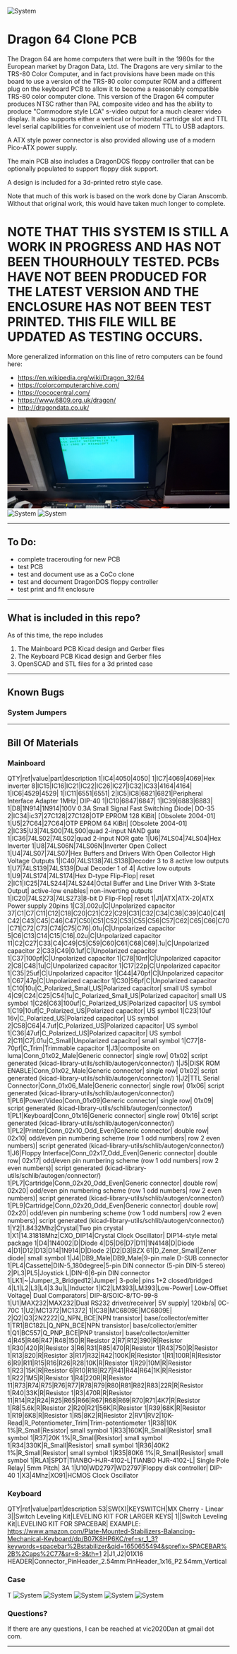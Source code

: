
![System](images/system.jpg)

# Dragon 64 Clone PCB

The Dragon 64 are home computers that were built in the 1980s for the European market by Dragon Data, Ltd. The Dragons are very similar to the TRS-80 Color Computer, and in fact provisions have been made on this board to use a version of the TRS-80 color computer ROM and a different plug on the keyboard PCB to allow it to become a reasonably compatible TRS-80 color computer clone.   This version of the Dragon 64 computer produces NTSC rather than PAL composite video and has the ability to produce "Commodore style LCA" s-video output for a much clearer video display.  It also supports either a vertical or horizontal cartridge slot and TTL level serial capibilities for conveinient use of modern TTL to USB adaptors.

A ATX style power connector is also provided allowing use of a modern Pico-ATX power supply.

The main PCB also includes a DragonDOS floppy controller that can be optionally populated to support floppy disk support.

A design is included for a 3d-printed retro style case.

Note that much of this work is based on the work done by Ciaran Anscomb.  Without that original work, this would have taken much longer to complete.

# NOTE THAT THIS SYSTEM IS STILL A WORK IN PROGRESS AND HAS NOT BEEN THOURHOULY TESTED.   PCBs HAVE NOT BEEN PRODUCED FOR THE LATEST VERSION AND THE ENCLOSURE HAS NOT BEEN TEST PRINTED.  THIS FILE WILL BE UPDATED AS TESTING OCCURS.

More generalized information on this line of retro computers can be found here:

   * https://en.wikipedia.org/wiki/Dragon_32/64
   * https://colorcomputerarchive.com/
   * https://cococentral.com/
   * https://www.6809.org.uk/dragon/
   * http://dragondata.co.uk/


![System](images/display.jpg)
![System](images/pcb.jpg)
![System](images/keyboard.jpg)



---


## To Do:
* complete tracerouting for new PCB
* test PCB
* test and document use as a CoCo clone
* test and document DragonDOS floppy controller
* test print and fit enclosure

---


## What is included in this repo?
As of this time, the repo includes

1. The Mainboard PCB Kicad design and Gerber files
2. The Keyboard PCB Kicad design and Gerber files
3. OpenSCAD and STL files for a 3d printed case


---


## Known Bugs


### System Jumpers


---

## Bill Of Materials

### Mainboard
QTY|ref|value|part|description
1|IC4|4050|4050|
1|IC7|4069|4069|Hex inverter
8|IC15|IC16|IC21|IC22|IC26|IC27|IC32|IC33|4164|4164|
1|IC6|4529|4529|
1|IC11|6551|6551|
2|IC5|IC8|6821|6821|Peripheral Interface Adapter 1MHz| DIP-40
1|IC10|6847|6847|
1|IC39|6883|6883|
1|D8|1N914|1N914|100V 0.3A Small Signal Fast Switching Diode| DO-35
2|IC34|ic37|27C128|27C128|OTP EPROM 128 KiBit| [Obsolete 2004-01]
1|U5|27C64|27C64|OTP EPROM 64 KiBit| [Obsolete 2004-01]
2|IC35|U3|74LS00|74LS00|quad 2-input NAND gate
1|IC36|74LS02|74LS02|quad 2-input NOR gate
1|U6|74LS04|74LS04|Hex Inverter
1|U8|74LS06N|74LS06N|Inverter Open Collect
1|U4|74LS07|74LS07|Hex Buffers and Drivers With Open Collector High Voltage Outputs
1|IC40|74LS138|74LS138|Decoder 3 to 8 active low outputs
1|U7|74LS139|74LS139|Dual Decoder 1 of 4| Active low outputs
1|U9|74LS174|74LS174|Hex D-type Flip-Flop| reset
2|IC1|IC25|74LS244|74LS244|Octal Buffer and Line Driver With 3-State Output| active-low enables| non-inverting outputs
1|IC20|74LS273|74LS273|8-bit D Flip-Flop| reset
1|J1|ATX|ATX-20|ATX Power supply 20pins
1|C3|.002u|C|Unpolarized capacitor
37|C1|C7|C11|C12|C18|C20|C21|C22|C29|C31|C32|C34|C38|C39|C40|C41|C42|C43|C45|C46|C47|C50|C51|C52|C53|C55|C56|C57|C62|C65|C66|C70|C71|C72|C73|C74|C75|C76|.01u|C|Unpolarized capacitor
5|C6|C13|C14|C15|C16|.02u|C|Unpolarized capacitor
11|C2|C27|C33|C4|C49|C5|C59|C60|C61|C68|C69|.1u|C|Unpolarized capacitor
2|C33|C49|0.1uf|C|Unpolarized capacitor
1|C37|100pf|C|Unpolarized capacitor
1|C78|10nf|C|Unpolarized capacitor
2|C8|C48|1u|C|Unpolarized capacitor
1|C17|22p|C|Unpolarized capacitor
1|C35|25uf|C|Unpolarized capacitor
1|C44|470pf|C|Unpolarized capacitor
1|C67|47p|C|Unpolarized capacitor
1|C30|56pf|C|Unpolarized capacitor
1|C10|10u|C_Polarized_Small_US|Polarized capacitor| small US symbol
4|C9|C24|C25|C54|1u|C_Polarized_Small_US|Polarized capacitor| small US symbol
1|C26|C63|100uf|C_Polarized_US|Polarized capacitor| US symbol
1|C19|10uf|C_Polarized_US|Polarized capacitor| US symbol
1|C23|10uf 16v|C_Polarized_US|Polarized capacitor| US symbol
2|C58|C64|4.7uf|C_Polarized_US|Polarized capacitor| US symbol
1|C36|47uf|C_Polarized_US|Polarized capacitor| US symbol
2|C11|C7|.01u|C_Small|Unpolarized capacitor| small symbol
1|C77|8-70pf|C_Trim|Trimmable capacitor
1|J3|composite on luma|Conn_01x02_Male|Generic connector| single row| 01x02| script generated (kicad-library-utils/schlib/autogen/connector/)
1|J5|DISK ROM ENABLE|Conn_01x02_Male|Generic connector| single row| 01x02| script generated (kicad-library-utils/schlib/autogen/connector/)
1|J2|TTL Serial Connector|Conn_01x06_Male|Generic connector| single row| 01x06| script generated (kicad-library-utils/schlib/autogen/connector/)
1|PL6|Power/Video|Conn_01x09|Generic connector| single row| 01x09| script generated (kicad-library-utils/schlib/autogen/connector/)
1|PL1|Keyboard|Conn_01x16|Generic connector| single row| 01x16| script generated (kicad-library-utils/schlib/autogen/connector/)
1|PL2|Printer|Conn_02x10_Odd_Even|Generic connector| double row| 02x10| odd/even pin numbering scheme (row 1 odd numbers| row 2 even numbers)| script generated (kicad-library-utils/schlib/autogen/connector/)
1|J6|Floppy Interface|Conn_02x17_Odd_Even|Generic connector| double row| 02x17| odd/even pin numbering scheme (row 1 odd numbers| row 2 even numbers)| script generated (kicad-library-utils/schlib/autogen/connector/)
1|PL7|Cartridge|Conn_02x20_Odd_Even|Generic connector| double row| 02x20| odd/even pin numbering scheme (row 1 odd numbers| row 2 even numbers)| script generated (kicad-library-utils/schlib/autogen/connector/)
1|PL9|Cartridge|Conn_02x20_Odd_Even|Generic connector| double row| 02x20| odd/even pin numbering scheme (row 1 odd numbers| row 2 even numbers)| script generated (kicad-library-utils/schlib/autogen/connector/)
1|Y2|1.8432Mhz|Crystal|Two pin crystal
1|X1|14.31818Mhz|CXO_DIP14|Crystal Clock Oscillator| DIP14-style metal package
1|D4|1N4002|D|Diode
4|D5|D6|D7|D11|1N4148|D|Diode
4|D1|D12|D13|D14|1N914|D|Diode
2|D2|D3|BZX 61|D_Zener_Small|Zener diode| small symbol
1|J4|DB9_Male|DB9_Male|9-pin male D-SUB connector
1|PL4|Cassette|DIN-5_180degree|5-pin DIN connector (5-pin DIN-5 stereo)
2|PL3|PL5|Joystick L|DIN-6|6-pin DIN connector
1|LK1|~|Jumper_3_Bridged12|Jumper| 3-pole| pins 1+2 closed/bridged
4|L1|L2|L3|L4|3.3u|L|Inductor
1|IC2|LM393|LM393|Low-Power| Low-Offset Voltage| Dual Comparators| DIP-8/SOIC-8/TO-99-8
1|U1|MAX232|MAX232|Dual RS232 driver/receiver| 5V supply| 120kb/s| 0C-70C
1|U2|MC1372|MC1372|
1|IC38|MC6809E|MC6809E|
2|Q2|Q3|2N2222|Q_NPN_BCE|NPN transistor| base/collector/emitter
1|TR1|BC182L|Q_NPN_BCE|NPN transistor| base/collector/emitter
1|Q1|BC557|Q_PNP_BCE|PNP transistor| base/collector/emitter
4|R45|R46|R47|R48|150|R|Resistor
2|R7|R12|390|R|Resistor
1|R30|420|R|Resistor
3|R6|R31|R85|470|R|Resistor
1|R43|750|R|Resistor
1|R13|820|R|Resistor
3|R17|R32|R42|100K|R|Resistor
1|R1|100R|R|Resistor
6|R9|R11|R15|R16|R26|R28|10K|R|Resistor
1|R29|10M|R|Resistor
1|R23|15K|R|Resistor
6|R10|R18|R27|R41|R44|R64|1K|R|Resistor
1|R22|1M5|R|Resistor
1|R4|220R|R|Resistor
11|R73|R74|R75|R76|R77|R78|R79|R80|R81|R82|R83|22R|R|Resistor
1|R40|33K|R|Resistor
1|R3|470R|R|Resistor
11|R14|R2|R24|R25|R65|R66|R67|R68|R69|R70|R71|4K7|R|Resistor
1|R8|5.6k|R|Resistor
2|R20|R21|56K|R|Resistor
1|R39|68K|R|Resistor
1|R19|6K8|R|Resistor
1|R5|8K2|R|Resistor
2|RV1|RV2|10K-Read|R_Potentiometer_Trim|Trim-potentiometer
1|R38|10K 1%|R_Small|Resistor| small symbol
1|R33|160K|R_Small|Resistor| small symbol
1|R37|20K 1%|R_Small|Resistor| small symbol
1|R34|330K|R_Small|Resistor| small symbol
1|R36|40K2 1%|R_Small|Resistor| small symbol
1|R35|80K6 1%|R_Small|Resistor| small symbol
1|RLA1|SPDT|TIANBO-HJR-4102-L|TIANBO HJR-4102-L| Single Pole Relay| 5mm Pitch| 3A
1|U10|WD2797|WD2797|Floppy disk controller| DIP-40
1|X3|4Mhz|XO91|HCMOS Clock Oscillator



### Keyboard
QTY|ref|value|part|description
53|SW(X)|KEYSWITCH|MX Cherry - Linear
3||Switch Leveling Kit|LEVELING KIT FOR LARGER KEYS|
1||Switch Leveling Kit|LEVELING KIT FOR SPACEBAR| EXAMPLE:	https://www.amazon.com/Plate-Mounted-Stabilizers-Balancing-Mechanical-Keyboard/dp/B07K8HP6KC/ref=sr_1_3?keywords=spacebar%2Bstabilizer&qid=1650655494&sprefix=SPACEBAR%2B%2Caps%2C77&sr=8-3&th=1
2|J1,J2|01X16 HEADER|Connector_PinHeader_2.54mm:PinHeader_1x16_P2.54mm_Vertical

### Case
T
![System](Support/images/pic1.jpg)
![System](Support/images/pic2.jpg)
![System](Support/images/pic3.jpg)
![System](Support/images/pic4.jpg)
![System](Support/images/pic5.jpg)

### Questions?

If there are any questions, I can be reached at vic2020Dan at gmail dot com.


---